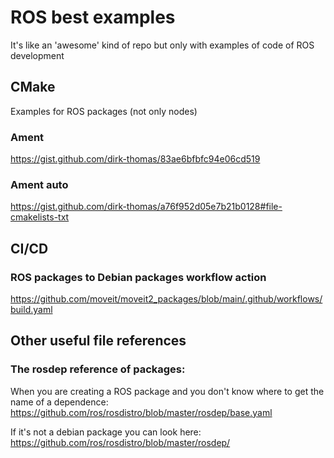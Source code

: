 # ROS best examples
It's like an 'awesome' kind of repo but only with examples of code of ROS development

## CMake
Examples for ROS packages (not only nodes)

### Ament
https://gist.github.com/dirk-thomas/83ae6bfbfc94e06cd519

### Ament auto
https://gist.github.com/dirk-thomas/a76f952d05e7b21b0128#file-cmakelists-txt

## CI/CD
### ROS packages to Debian packages workflow action
https://github.com/moveit/moveit2_packages/blob/main/.github/workflows/build.yaml

## Other useful file references

### The rosdep reference of packages:
When you are creating a ROS package and you don't know where to get the name of a dependence:
https://github.com/ros/rosdistro/blob/master/rosdep/base.yaml

If it's not a debian package you can look here:
https://github.com/ros/rosdistro/blob/master/rosdep/
